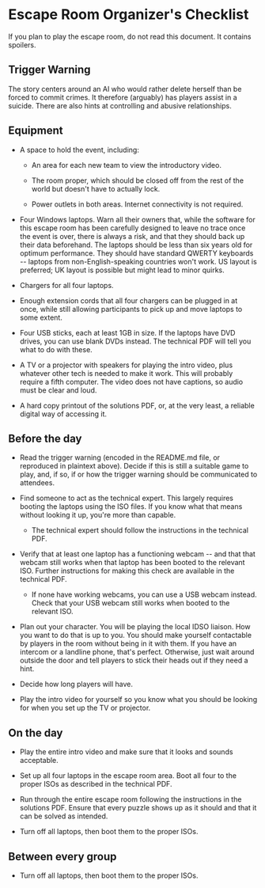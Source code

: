 # Escape Room Organizer's Checklist

If you plan to play the escape room, do not read this document. It contains spoilers.

## Trigger Warning

The story centers around an AI who would rather delete herself than be forced to commit crimes.  It therefore (arguably) has players assist in a suicide.  There are also hints at controlling and abusive relationships.

## Equipment

* A space to hold the event, including:
  
  * An area for each new team to view the introductory video.
  
  * The room proper, which should be closed off from the rest of the world but doesn't have to actually lock.
  
  * Power outlets in both areas. Internet connectivity is not required.

* Four Windows laptops. Warn all their owners that, while the software for this escape room has been carefully designed to leave no trace once the event is over, there is always a risk, and that they should back up their data beforehand. The laptops should be less than six years old for optimum performance. They should have standard QWERTY keyboards -- laptops from non-English-speaking countries won't work. US layout is preferred; UK layout is possible but might lead to minor quirks.

* Chargers for all four laptops.

* Enough extension cords that all four chargers can be plugged in at once, while still allowing participants to pick up and move laptops to some extent.

* Four USB sticks, each at least 1GB in size. If the laptops have DVD drives, you can use blank DVDs instead. The technical PDF will tell you what to do with these.

* A TV or a projector with speakers for playing the intro video, plus whatever other tech is needed to make it work. This will probably require a fifth computer. The video does not have captions, so audio must be clear and loud.

* A hard copy printout of the solutions PDF, or, at the very least, a reliable digital way of accessing it.

## Before the day

* Read the trigger warning (encoded in the README.md file, or reproduced in plaintext above). Decide if this is still a suitable game to play, and, if so, if or how the trigger warning should be communicated to attendees.

* Find someone to act as the technical expert. This largely requires booting the laptops using the ISO files. If you know what that means without looking it up, you're more than capable.
  
  * The technical expert should follow the instructions in the technical PDF.

* Verify that at least one laptop has a functioning webcam -- and that that webcam still works when that laptop has been booted to the relevant ISO. Further instructions for making this check are available in the technical PDF.
  
  * If none have working webcams, you can use a USB webcam instead. Check that your USB webcam still works when booted to the relevant ISO.

* Plan out your character. You will be playing the local IDSO liaison. How you want to do that is up to you. You should make yourself contactable by players in the room without being in it with them. If you have an intercom or a landline phone, that's perfect. Otherwise, just wait around outside the door and tell players to stick their heads out if they need a hint.

* Decide how long players will have.

* Play the intro video for yourself so you know what you should be looking for when you set up the TV or projector.

## On the day

* Play the entire intro video and make sure that it looks and sounds acceptable.

* Set up all four laptops in the escape room area. Boot all four to the proper ISOs as described in the technical PDF.

* Run through the entire escape room following the instructions in the solutions PDF. Ensure that every puzzle shows up as it should and that it can be solved as intended.

* Turn off all laptops, then boot them to the proper ISOs.

## Between every group

* Turn off all laptops, then boot them to the proper ISOs.
